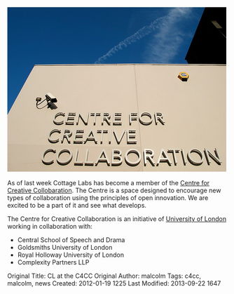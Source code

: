 <img class="span3 img thumbnail" style="margin-right:20px;" title="Centre for Creative Collaboration" src="/media/5208087909_eb7c985741.jpg" alt="" />

<p>As of last week Cottage Labs has become a member of the <a title="Centre for Creative Collaboration" href="http://www.creativecollaboration.org.uk/">Centre for Creative Collobaration</a>. The Centre is a space designed to encourage new types of collaboration using the principles of open innovation. We are excited to be a part of it and see what develops.</p>

<p>The Centre for Creative Collaboration is an initiative of <a href="http://www.lon.ac.uk/">University of London</a> working in collaboration with:</p>
<ul>
    <li>Central School of Speech and Drama</li>
    <li>Goldsmiths University of London</li>
    <li>Royal Holloway University of London</li>
    <li>Complexity Partners LLP</li>
</ul>



Original Title: CL at the C4CC
Original Author: malcolm
Tags: c4cc, malcolm, news
Created: 2012-01-19 1225
Last Modified: 2013-09-22 1647
